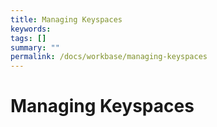 ```yaml
---
title: Managing Keyspaces
keywords:
tags: []
summary: ""
permalink: /docs/workbase/managing-keyspaces
---
```


# Managing Keyspaces
